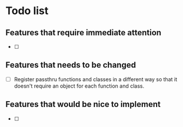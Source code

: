 # Todo list

## Features that require immediate attention
- [ ]

## Features that needs to be changed
- [ ] Register passthru functions and classes in a different way so that it doesn't require an object for each function and class.

## Features that would be nice to implement
- [ ]

